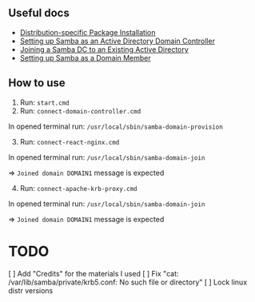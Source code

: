 ## Useful docs

* [Distribution-specific Package Installation](https://wiki.samba.org/index.php/Distribution-specific_Package_Installation#Debian.2FUbuntu)
* [Setting up Samba as an Active Directory Domain Controller](https://wiki.samba.org/index.php/Setting_up_Samba_as_an_Active_Directory_Domain_Controller)
* [Joining a Samba DC to an Existing Active Directory](https://wiki.samba.org/index.php/Joining_a_Samba_DC_to_an_Existing_Active_Directory)
* [Setting up Samba as a Domain Member](https://wiki.samba.org/index.php/Setting_up_Samba_as_a_Domain_Member)

## How to use

1. Run: ```start.cmd```
2. Run: ```connect-domain-controller.cmd```

In opened terminal run: ```/usr/local/sbin/samba-domain-provision```

3. Run: ```connect-react-nginx.cmd```

In opened terminal run: ```/usr/local/sbin/samba-domain-join```

=> ```Joined domain DOMAIN1``` message is expected

4. Run: ```connect-apache-krb-proxy.cmd```

In opened terminal run: ```/usr/local/sbin/samba-domain-join```

=> ```Joined domain DOMAIN1``` message is expected

# TODO

[ ] Add "Credits" for the materials I used
[ ] Fix "cat: /var/lib/samba/private/krb5.conf: No such file or directory"
[ ] Lock linux distr versions